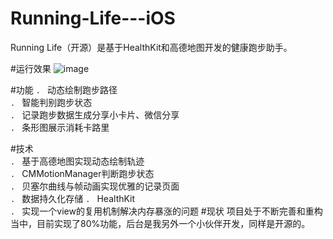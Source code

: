 # Running-Life---iOS
Running Life（开源）是基于HealthKit和高德地图开发的健康跑步助手。

#运行效果
![image](https://github.com/caixindong/Running-Life---iOS/blob/master/runninglifedemo.gif)

#功能
`. ` 动态绘制跑步路径    
`. ` 智能判别跑步状态     
`. ` 记录跑步数据生成分享小卡片、微信分享      
`. ` 条形图展示消耗卡路里    

#技术   
`. ` 基于高德地图实现动态绘制轨迹    
`. ` CMMotionManager判断跑步状态    
`. ` 贝塞尔曲线与帧动画实现优雅的记录页面           
`. ` 数据持久化存储 
`. ` HealthKit         
`. ` 实现一个view的复用机制解决内存暴涨的问题
#现状
项目处于不断完善和重构当中，目前实现了80%功能，后台是我另外一个小伙伴开发，同样是开源的。      
   

